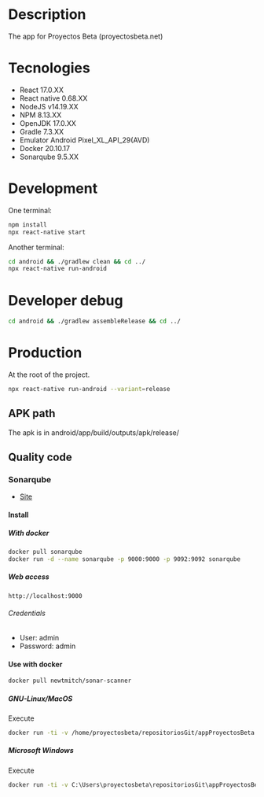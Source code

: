 # Description

The app for Proyectos Beta (proyectosbeta.net)

# Tecnologies

-   React 17.0.XX
-   React native 0.68.XX
-   NodeJS v14.19.XX
-   NPM 8.13.XX
-   OpenJDK 17.0.XX
-   Gradle 7.3.XX
-   Emulator Android Pixel_XL_API_29(AVD)
-   Docker 20.10.17
-   Sonarqube 9.5.XX

# Development

One terminal:

```bash
npm install
npx react-native start
```

Another terminal:

```bash
cd android && ./gradlew clean && cd ../
npx react-native run-android
```

# Developer debug

```bash
cd android && ./gradlew assembleRelease && cd ../
```

# Production

At the root of the project.

```bash
npx react-native run-android --variant=release
```

## APK path

The apk is in android/app/build/outputs/apk/release/

## Quality code 

### Sonarqube

-   [Site](https://www.sonarqube.org/)

#### Install

##### With docker

```bash
docker pull sonarqube
docker run -d --name sonarqube -p 9000:9000 -p 9092:9092 sonarqube
```

##### Web access

```
http://localhost:9000
```

###### Credentials

-   User: admin
-   Password: admin

#### Use with docker

```bash
docker pull newtmitch/sonar-scanner

```

##### GNU-Linux/MacOS

Execute

```bash
docker run -ti -v /home/proyectosbeta/repositoriosGit/appProyectosBeta:/usr/src --link sonarqube newtmitch/sonar-scanner
```

##### Microsoft Windows

Execute

```bash
docker run -ti -v C:\Users\proyectosbeta\repositoriosGit\appProyectosBeta:/usr/src --link sonarqube newtmitch/sonar-scanner
```